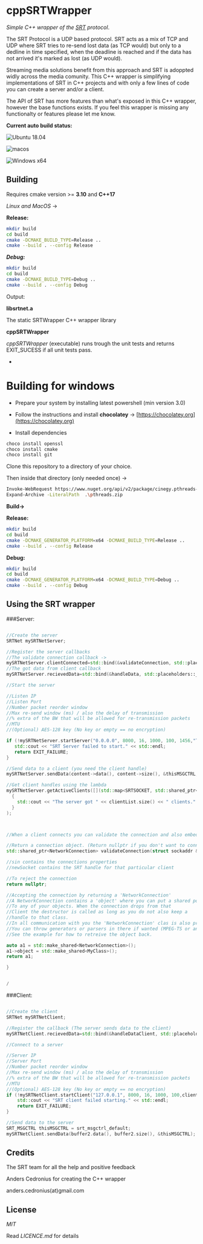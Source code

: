 # cppSRTWrapper

*Simple C++ wrapper of the [SRT](https://github.com/Haivision/srt) protocol*.

The SRT Protocol is a UDP based protocol. SRT acts as a mix of TCP and UDP where SRT tries to re-send lost data (as TCP would) but only to a dedline in time specified, when the deadline is reached and if the data has not arrived it's marked as lost (as UDP would).

Streaming media solutions benefit from this approach and SRT is adoppted widly across the media comunity. This C++ wrapper is simplifying implementations of SRT in C++ projects and with only a few lines of code you can create a server and/or a client. 

The API of SRT has more features than what's exposed in this C++ wrapper, however the base functions exists. If you feel this wrapper is missing any functionalty or features please let me know.
 

**Current auto build status:**

![Ubuntu 18.04](https://github.com/andersc/cppSRTWrapper/workflows/Ubuntu%2018.04/badge.svg)

![macos](https://github.com/andersc/cppSRTWrapper/workflows/macos/badge.svg)

![Windows x64](https://github.com/andersc/cppSRTWrapper/workflows/Windows%20x64/badge.svg)

## Building

Requires cmake version >= **3.10** and **C++17**

*Linux and MacOS* ->

**Release:**

```sh
mkdir build
cd build
cmake -DCMAKE_BUILD_TYPE=Release ..
cmake --build . --config Release
```

***Debug:***

```sh
mkdir build
cd build
cmake -DCMAKE_BUILD_TYPE=Debug ..
cmake --build . --config Debug
```

Output: 

**libsrtnet.a**

The static SRTWrapper C++ wrapper library 
 
**cppSRTWrapper**

*cppSRTWrapper* (executable) runs trough the unit tests and returns EXIT_SUCESS if all unit tests pass.

-

# Building for windows

* Prepare your system by installing latest powershell (min version 3.0)

* Follow the instructions and install **chocolatey** -> [https://chocolatey.org](https://chocolatey.org)

* Install dependencies

```sh
choco install openssl
choco install cmake
choco install git
```

Clone this repository to a directory of your choice.

Then inside that directory (only needed once) ->


```sh
Invoke-WebRequest https://www.nuget.org/api/v2/package/cinegy.pthreads-win64-2015/2.9.1.24 -OutFile pthreads.zip
Expand-Archive -LiteralPath  .\pthreads.zip
```

**Build->**

**Release:**

```sh
mkdir build
cd build
cmake -DCMAKE_GENERATOR_PLATFORM=x64 -DCMAKE_BUILD_TYPE=Release ..
cmake --build . --config Release
```

**Debug:**

```sh
mkdir build
cd build
cmake -DCMAKE_GENERATOR_PLATFORM=x64 -DCMAKE_BUILD_TYPE=Debug ..
cmake --build . --config Debug
```


## Using the SRT wrapper

###Server:

```cpp

//Create the server
SRTNet mySRTNetServer;

//Register the server callbacks
//The validate connection callback ->
mySRTNetServer.clientConnected=std::bind(&validateConnection, std::placeholders::_1, std::placeholders::_2);
//The got data from client callback
mySRTNetServer.recievedData=std::bind(&handleData, std::placeholders::_1, std::placeholders::_2, std::placeholders::_3, std::placeholders::_4);

//Start the server

//Listen IP
//Listen Port
//Number packet reorder window
//Max re-send window (ms) / also the delay of transmission
//% extra of the BW that will be allowed for re-transmission packets
//MTU
//(Optional) AES-128 key (No key or empty == no encryption)

if (!mySRTNetServer.startServer("0.0.0.0", 8000, 16, 1000, 100, 1456,"Th1$_is_4_0pt10N4L_P$k")) {
   std::cout << "SRT Server failed to start." << std::endl;
   return EXIT_FAILURE;
}

//Send data to a client (you need the client handle)
mySRTNetServer.sendData(content->data(), content->size(), &thisMSGCTRL,clientHandle);

//Get client handles using the lambda 
mySRTNetServer.getActiveClients([](std::map<SRTSOCKET, std::shared_ptr<NetworkConnection>> &clientList)
  {
    std::cout << "The server got " << clientList.size() << " clients." << std::endl;
  }
); 



//When a client connects you can validate the connection and also embedd one of your objects into that SRT connection.

//Return a connection object. (Return nullptr if you don't want to connect to that client)
std::shared_ptr<NetworkConnection> validateConnection(struct sockaddr &sin, SRTSOCKET newSocket) {

//sin contains the connections properties
//newSocket contains the SRT handle for that particular client

//To reject the connection
return nullptr;

//Accepting the connection by returning a 'NetworkConnection'
//A NetworkConnection contains a 'object' where you can put a shared pointer 
//To any of your objects. When the connection drops from that
//Client the destructor is called as long as you do not also keep a 
//handle to that class. 
//In all communication with you the 'NetworkConnection' clas is also provided.
//You can throw generators or parsers in there if wanted (MPEG-TS or anything else)
//See the example for how to retreive the object back.

auto a1 = std::make_shared<NetworkConnection>();
a1->object = std::make_shared<MyClass>();
return a1;

}


/
```

###Client:

```cpp

//Create the client
SRTNet mySRTNetClient;

//Register the callback (The server sends data to the client)
mySRTNetClient.recievedData=std::bind(&handleDataClient, std::placeholders::_1, std::placeholders::_2, std::placeholders::_3, std::placeholders::_4);

//Connect to a server

//Server IP
//Server Port
//Number packet reorder window
//Max re-send window (ms) / also the delay of transmission
//% extra of the BW that will be allowed for re-transmission packets
//MTU
//(Optional) AES-128 key (No key or empty == no encryption)
if (!mySRTNetClient.startClient("127.0.0.1", 8000, 16, 1000, 100,client1Connection, 1456,"Th1$_is_4_0pt10N4L_P$k")) {
    std::cout << "SRT client failed starting." << std::endl;
    return EXIT_FAILURE;
}

//Send data to the server
SRT_MSGCTRL thisMSGCTRL = srt_msgctrl_default;
mySRTNetClient.sendData(buffer2.data(), buffer2.size(), &thisMSGCTRL);

```

## Credits

The SRT team for all the help and positive feedback 

Anders Cedronius for creating the C++ wrapper

anders.cedronius(at)gmail.com


## License

*MIT*

Read *LICENCE.md* for details